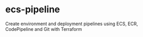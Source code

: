 # ecs-pipeline
Create environment and deployment pipelines using ECS, ECR, CodePipeline and Git with Terraform
